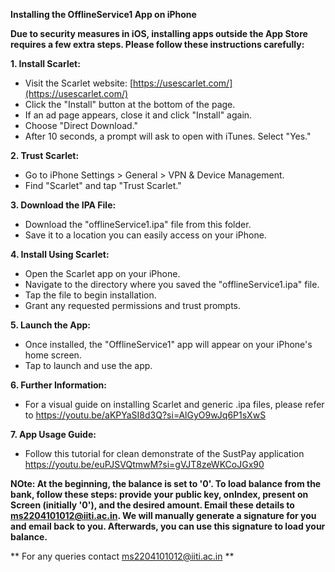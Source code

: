 **Installing the OfflineService1 App on iPhone**

**Due to security measures in iOS, installing apps outside the App Store requires a few extra steps. Please follow these instructions carefully:**

**1. Install Scarlet:**

- Visit the Scarlet website: [https://usescarlet.com/](https://usescarlet.com/)
- Click the "Install" button at the bottom of the page.
- If an ad page appears, close it and click "Install" again.
- Choose "Direct Download."
- After 10 seconds, a prompt will ask to open with iTunes. Select "Yes."

**2. Trust Scarlet:**

- Go to iPhone Settings > General > VPN & Device Management.
- Find "Scarlet" and tap "Trust Scarlet."

**3. Download the IPA File:**

- Download the "offlineService1.ipa" file from this folder.
- Save it to a location you can easily access on your iPhone.

**4. Install Using Scarlet:**

- Open the Scarlet app on your iPhone.
- Navigate to the directory where you saved the "offlineService1.ipa" file.
- Tap the file to begin installation.
- Grant any requested permissions and trust prompts.

**5. Launch the App:**

- Once installed, the "OfflineService1" app will appear on your iPhone's home screen.
- Tap to launch and use the app.

**6. Further Information:**
- For a visual guide on installing Scarlet and generic .ipa files, please refer to https://youtu.be/aKPYaSI8d3Q?si=AlGyO9wJq6P1sXwS

**7. App Usage Guide:**
- Follow this tutorial for clean demonstrate of the SustPay application https://youtu.be/euPJSVQtmwM?si=gVJT8zeWKCoJGx90

**NOte:  At the beginning, the balance is set to '0'. To load balance from the bank, follow these steps: provide your public key, onIndex, present on Screen  (initially '0'), and the desired amount. Email these details to ms2204101012@iiti.ac.in. We will manually generate a signature for you and email back to you. Afterwards, you can use this signature to load your balance.**

** For any queries contact ms2204101012@iiti.ac.in **
